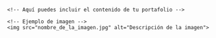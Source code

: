 <!DOCTYPE html>
<html lang="es">
<head>
    <meta charset="UTF-8">
    <meta name="viewport" content="width=device-width, initial-scale=1.0">
    <title>Mi Portafolio</title>
</head>
<body>

    <!-- Aquí puedes incluir el contenido de tu portafolio -->

    <!-- Ejemplo de imagen -->
    <img src="nombre_de_la_imagen.jpg" alt="Descripción de la imagen">

</body>
</html>
